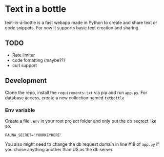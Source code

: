 # Text in a bottle

text-in-a-bottle is a fast webapp made in Python to create and share text or code snippets. For now it supports basic text creation and sharing.


## TODO

- Rate limiter
- code fomatting (maybe??)
- curl support

## Development

Clone the repo, install the `requirements.txt` via pip and run `app.py`. For database access, create a new collection named `txtbottle`

### Env variable

Create a file `.env` in your root project folder and only put the db secrect like so:

```
FAUNA_SECRET='YOURKEYHERE'
```

You also might need to change the db request domain in line #18 of `app.py` if you chose anything another than US as the db server.
